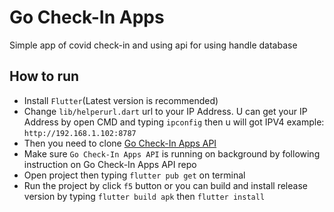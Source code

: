# Go Check-In Apps
Simple app of covid check-in and using api for using handle database

## How to run
- Install `Flutter`(Latest version is recommended)
- Change `lib/helperurl.dart` url to your IP Address. U can get your IP Address by open CMD and typing `ipconfig` then u will got IPV4 example: `http://192.168.1.102:8787`
- Then you need to clone [Go Check-In Apps API](https://choosealicense.com/licenses/mit/)
- Make sure `Go Check-In Apps API` is running on background by following instruction on Go Check-In Apps API repo
- Open project then typing `flutter pub get` on terminal
- Run the project by click `f5` button or you can build and install release version by typing `flutter build apk` then `flutter install`